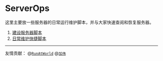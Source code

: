 # ServerOps
这里主要放一些服务器的日常运行维护脚本，并与大家快速查阅和恢复服务器。
1. [建设服务器脚本](./lab504/)
2. [日常维护快捷脚本](./fast_run/)

------------
友情贡献： @[`RunAtWorld`](https://github.com/RunAtWorld)   @[`加伟`](https://github.com/RunAtWorld)   